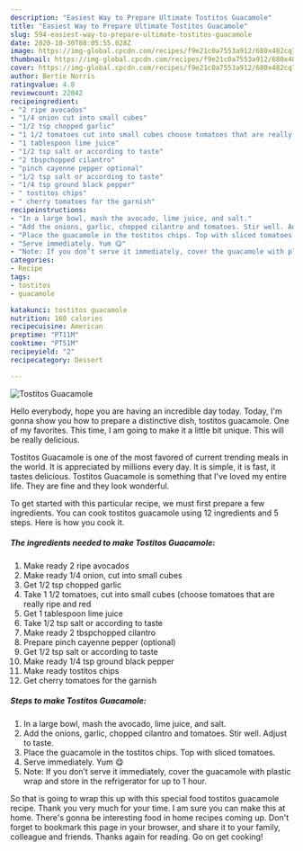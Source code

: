 ```yaml
---
description: "Easiest Way to Prepare Ultimate Tostitos Guacamole"
title: "Easiest Way to Prepare Ultimate Tostitos Guacamole"
slug: 594-easiest-way-to-prepare-ultimate-tostitos-guacamole
date: 2020-10-30T08:05:55.028Z
image: https://img-global.cpcdn.com/recipes/f9e21c0a7553a912/680x482cq70/tostitos-guacamole-recipe-main-photo.jpg
thumbnail: https://img-global.cpcdn.com/recipes/f9e21c0a7553a912/680x482cq70/tostitos-guacamole-recipe-main-photo.jpg
cover: https://img-global.cpcdn.com/recipes/f9e21c0a7553a912/680x482cq70/tostitos-guacamole-recipe-main-photo.jpg
author: Bertie Norris
ratingvalue: 4.8
reviewcount: 22042
recipeingredient:
- "2 ripe avocados"
- "1/4 onion cut into small cubes"
- "1/2 tsp chopped garlic"
- "1 1/2 tomatoes cut into small cubes choose tomatoes that are really ripe and red"
- "1 tablespoon lime juice"
- "1/2 tsp salt or according to taste"
- "2 tbspchopped cilantro"
- "pinch cayenne pepper optional"
- "1/2 tsp salt or according to taste"
- "1/4 tsp ground black pepper"
- " tostitos chips"
- " cherry tomatoes for the garnish"
recipeinstructions:
- "In a large bowl, mash the avocado, lime juice, and salt."
- "Add the onions, garlic, chopped cilantro and tomatoes. Stir well. Adjust to taste."
- "Place the guacamole in the tostitos chips. Top with sliced tomatoes."
- "Serve immediately. Yum 😋"
- "Note: If you don’t serve it immediately, cover the guacamole with plastic wrap and store in the refrigerator for up to 1 hour."
categories:
- Recipe
tags:
- tostitos
- guacamole

katakunci: tostitos guacamole 
nutrition: 160 calories
recipecuisine: American
preptime: "PT11M"
cooktime: "PT51M"
recipeyield: "2"
recipecategory: Dessert

---
```



![Tostitos Guacamole](https://img-global.cpcdn.com/recipes/f9e21c0a7553a912/680x482cq70/tostitos-guacamole-recipe-main-photo.jpg)

Hello everybody, hope you are having an incredible day today. Today, I'm gonna show you how to prepare a distinctive dish, tostitos guacamole. One of my favorites. This time, I am going to make it a little bit unique. This will be really delicious.

Tostitos Guacamole is one of the most favored of current trending meals in the world. It is appreciated by millions every day. It is simple, it is fast, it tastes delicious. Tostitos Guacamole is something that I've loved my entire life. They are fine and they look wonderful.




To get started with this particular recipe, we must first prepare a few ingredients. You can cook tostitos guacamole using 12 ingredients and 5 steps. Here is how you cook it.

<!--inarticleads1-->

##### The ingredients needed to make Tostitos Guacamole:

1. Make ready 2 ripe avocados
1. Make ready 1/4 onion, cut into small cubes
1. Get 1/2 tsp chopped garlic
1. Take 1 1/2 tomatoes, cut into small cubes (choose tomatoes that are really ripe and red
1. Get 1 tablespoon lime juice
1. Take 1/2 tsp salt or according to taste
1. Make ready 2 tbspchopped cilantro
1. Prepare pinch cayenne pepper (optional)
1. Get 1/2 tsp salt or according to taste
1. Make ready 1/4 tsp ground black pepper
1. Make ready  tostitos chips
1. Get  cherry tomatoes for the garnish




<!--inarticleads2-->

##### Steps to make Tostitos Guacamole:

1. In a large bowl, mash the avocado, lime juice, and salt.
1. Add the onions, garlic, chopped cilantro and tomatoes. Stir well. Adjust to taste.
1. Place the guacamole in the tostitos chips. Top with sliced tomatoes.
1. Serve immediately. Yum 😋
1. Note: If you don’t serve it immediately, cover the guacamole with plastic wrap and store in the refrigerator for up to 1 hour.




So that is going to wrap this up with this special food tostitos guacamole recipe. Thank you very much for your time. I am sure you can make this at home. There's gonna be interesting food in home recipes coming up. Don't forget to bookmark this page in your browser, and share it to your family, colleague and friends. Thanks again for reading. Go on get cooking!

